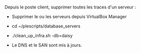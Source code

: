 Depuis le poste client, supprimer toutes les traces d'un serveur :

- Supprimer le ou les serveurs depuis VirtualBox Manager

- cd ~/plescripts/database_servers

- ./clean_up_infra.sh -db=daisy

- Le DNS et le SAN sont mis à jours.
